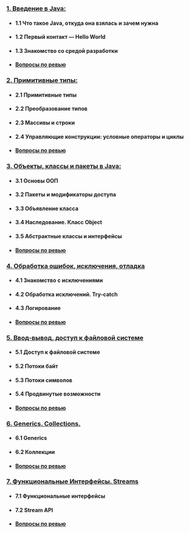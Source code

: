 ### [1. Введение в Java:](module1)
- #### 1.1 Что такое Java, откуда она взялась и зачем нужна
- #### 1.2 Первый контакт — Hello World
- #### 1.3 Знакомство со средой разработки
- #### [Вопросы по ревью](module1/questions.md)

### [2. Примитивные типы:](module2)
- #### 2.1 Примитивные типы
- #### 2.2 Преобразование типов
- #### 2.3 Массивы и строки
- #### 2.4 Управляющие конструкции: условные операторы и циклы
- #### [Вопросы по ревью](module2/questions.md)
### [3. Объекты, классы и пакеты в Java:](module3)
- #### 3.1 Основы ООП
- #### 3.2 Пакеты и модификаторы доступа
- #### 3.3 Объявление класса
- #### 3.4 Наследование. Класс Object
- #### 3.5 Абстрактные классы и интерфейсы
- #### [Вопросы по ревью](module3/questions.md)
### [4. Обработка ошибок, исключения, отладка](module4)
- #### 4.1 Знакомство с исключениями
- #### 4.2 Обработка исключений. Try-catch
- #### 4.3 Логирование
- #### [Вопросы по ревью](module4/questions.md)
### [5. Ввод-вывод, доступ к файловой системе](module5)
- #### 5.1 Доступ к файловой системе
- #### 5.2 Потоки байт
- #### 5.3 Потоки символов
- #### 5.4 Продвинутые возможности
- #### [Вопросы по ревью](module5/questions.md)
### [6. Generics. Collections.](module6)
- #### 6.1 Generics
- #### 6.2 Коллекции
- #### [Вопросы по ревью](module6/questions.md)
### [7. Функциональные Интерфейсы. Streams](module7)
- #### 7.1 Функциональные интерфейсы
- #### 7.2 Stream API
- #### [Вопросы по ревью](module7/questions.md)
